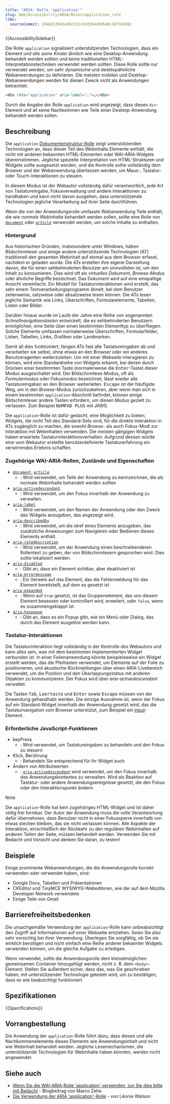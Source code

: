 ```yaml
---
title: "ARIA: Rolle 'application'"
slug: Web/Accessibility/ARIA/Roles/application_role
l10n:
  sourceCommit: 194bd13942ad0c532c92d364e0d5d0c36732d98c
---
```


{{AccessibilitySidebar}}

Die Rolle `application` signalisiert unterstützenden Technologien, dass ein Element _und alle seine Kinder_ ähnlich wie eine Desktop-Anwendung behandelt werden sollten und keine traditionellen HTML-Interpretationstechniken verwendet werden sollten. Diese Rolle sollte nur verwendet werden, um sehr dynamische und desktopähnliche Webanwendungen zu definieren. Die meisten mobilen und Desktop-Webanwendungen werden für diesen Zweck _nicht_ als Anwendungen betrachtet.

```html
<div role="application" aria-label="…">…</div>
```

Durch die Angabe der Rolle `application` wird angezeigt, dass dieses `div`-Element und all seine Nachkommen wie Teile einer Desktop-Anwendung behandelt werden sollen.

## Beschreibung

Die `application` [Dokumentenstruktur-Rolle](/de/docs/Web/Accessibility/ARIA/Roles#1._document_structure_roles) zeigt unterstützenden Technologien an, dass dieser Teil des Webinhalts Elemente enthält, die nicht mit anderen bekannten HTML-Elementen oder WAI-ARIA-Widgets übereinstimmen. Jegliche spezielle Interpretation von HTML-Strukturen und Widgets sollte ausgesetzt werden, und die Kontrolle sollte vollständig dem Browser und der Webanwendung überlassen werden, um Maus-, Tastatur- oder Touch-Interaktionen zu steuern.

In diesem Modus ist der Webautor vollständig dafür verantwortlich, jede Art von Tastatureingabe, Fokusverwaltung und andere Interaktionen zu handhaben und kann nicht davon ausgehen, dass unterstützende Technologien jegliche Verarbeitung auf ihrer Seite durchführen.

Wenn die von der Anwendungsrolle umfasste Webanwendung Teile enthält, die _wie normale Webinhalte_ behandelt werden sollen, sollte eine Rolle von [`document`](/de/docs/Web/Accessibility/ARIA/Roles/document_role) oder [`article`](/de/docs/Web/Accessibility/ARIA/Roles/article_role) verwendet werden, um solche Inhalte zu enthalten.

### Hintergrund

Aus historischen Gründen, insbesondere unter Windows, haben Bildschirmleser und einige andere unterstützende Technologien (AT) traditionell den gesamten Webinhalt auf einmal aus dem Browser erfasst, nachdem er geladen wurde. Die ATs erstellen ihre eigene Darstellung davon, die für einen sehbehinderten Benutzer am sinnvollsten ist, um den Inhalt zu konsumieren. Dies wird oft als _virtuelles Dokument_, _Browse-Modus_ oder ähnliche Begriffe bezeichnet. Das Dokument wird auf eine einspaltige Ansicht vereinfacht. Ein Modell für Tastaturinteraktionen wird erstellt, das sehr einem Textverarbeitungsprogramm ähnelt, bei dem Benutzer zeilenweise, satzweise oder absatzweise lesen können. Die ATs lesen jegliche Semantik wie Links, Überschriften, Formularelemente, Tabellen, Listen oder Bilder.

Darüber hinaus wurde im Laufe der Jahre eine Reihe von sogenannten _Schnellnavigationstasten_ entwickelt, die es sehbehinderten Benutzern ermöglichen, eine Seite über einen bestimmten Elementtyp zu überfliegen. Solche Elemente umfassen normalerweise Überschriften, Formularfelder, Listen, Tabellen, Links, Grafiken oder Landmarken.

Damit all dies funktioniert, fangen ATs fast alle Tastatureingaben ab und verarbeiten sie selbst, ohne etwas an den Browser oder ein anderes Benutzeragenten weiterzuleiten. Um mit einer Webseite interagieren zu können, wird eine Standardreihe von Widgets erkannt, bei denen durch Drücken einer bestimmten Taste (normalerweise die <kbd>Enter</kbd>-Taste) dieser Modus ausgeschaltet wird. Der Bildschirmlese-Modus, oft als _Formularmodus_ oder _Fokusmodus_ bezeichnet, lässt wieder alle Tastatureingaben an den Browser weiterleiten. <kbd>Escape</kbd> ist der häufigste Weg, um in den _Browse_-Modus zurückzukehren, aber wenn man sich in einem bestimmten `application`-Abschnitt befindet, können einige Bildschirmleser andere Tasten erfordern, um diesen Modus gezielt zu verlassen. Zum Beispiel <kbd>NUMPAD PLUS</kbd> mit JAWS.

Die `application`-Rolle ist dafür gedacht, eine Möglichkeit zu bieten, Widgets, die nicht Teil des Standard-Sets sind, für die direkte Interaktion in ATs zugänglich zu machen, die sowohl _Browse_- als auch _Fokus_-Modi zur Interaktion mit Webinhalten verwenden. Die meisten gängigen Widgets haben erwartete Tastaturinteraktionsverhalten. Aufgrund dessen würde eine vom Webautor erstellte benutzerdefinierte Tastaturerfahrung ein verwirrendes Erlebnis schaffen.

### Zugehörige WAI-ARIA-Rollen, Zustände und Eigenschaften

- [`document`](/de/docs/Web/Accessibility/ARIA/Roles/document_role), [`article`](/de/docs/Web/Accessibility/ARIA/Roles/article_role)
  - : Wird verwendet, um Teile der Anwendung zu kennzeichnen, die als normale Webinhalte behandelt werden sollten
- [`aria-activedescendant`](/de/docs/Web/Accessibility/ARIA/Attributes/aria-activedescendant)
  - : Wird verwendet, um den Fokus innerhalb der Anwendung zu verwalten.
- [`aria-label`](/de/docs/Web/Accessibility/ARIA/Attributes/aria-label)
  - : Wird verwendet, um den Namen der Anwendung oder den Zweck des Widgets anzugeben, das angezeigt wird.
- [`aria-describedby`](/de/docs/Web/Accessibility/ARIA/Attributes/aria-describedby)
  - : Wird verwendet, um die idref eines Elements anzugeben, das zusätzliche Anweisungen zum Navigieren oder Bedienen dieses Elements enthält.
- [`aria-roledescription`](/de/docs/Web/Accessibility/ARIA/Attributes/aria-roledescription)
  - : Wird verwendet, um der Anwendung einen beschreibenderen Rollentext zu geben, der von Bildschirmlesern gesprochen wird. Dies sollte lokalisiert werden.
- [`aria-disabled`](/de/docs/Web/Accessibility/ARIA/Attributes/aria-disabled)
  - : Gibt an, dass ein Element sichtbar, aber deaktiviert ist
- [`aria-errormessage`](/de/docs/Web/Accessibility/ARIA/Attributes/aria-errormessage)
  - : Ein Verweis auf das Element, das die Fehlermeldung für das Element bereitstellt, auf dem es gesetzt ist
- [`aria-expanded`](/de/docs/Web/Accessibility/ARIA/Attributes/aria-expanded)
  - : Wenn auf `true` gesetzt, ist das Gruppenelement, das von diesem Element besessen oder kontrolliert wird, erweitert, oder `false`, wenn es zusammengeklappt ist.
- [`aria-haspopup`](/de/docs/Web/Accessibility/ARIA/Attributes/aria-haspopup)
  - : Gibt an, dass es ein Popup gibt, wie ein Menü oder Dialog, das durch das Element ausgelöst werden kann.

### Tastatur-Interaktionen

Die Tastaturinteraktion liegt vollständig in der Kontrolle des Webautors und kann alles sein, was mit dem bestimmten implementierten Widget verbunden ist. In einer Folienanwendung könnte beispielsweise ein Widget erstellt werden, das die Pfeiltasten verwendet, um Elemente auf der Folie zu positionieren, und akustische Rückmeldungen über einen ARIA-Livebereich verwendet, um die Position und den Überlappungsstatus mit anderen Objekten zu kommunizieren. Der Fokus wird über _aria-activedescendant_ verwaltet.

Die Tasten <kbd>Tab</kbd>, <kbd>Leertaste</kbd> und <kbd>Enter</kbd> sowie <kbd>Escape</kbd> müssen von der Anwendung gehandhabt werden. Die einzige Ausnahme ist, wenn der Fokus auf ein Standard-Widget innerhalb der Anwendung gesetzt wird, das die Tastaturnavigation vom Browser unterstützt, zum Beispiel ein [input](/de/docs/Web/HTML/Element/input)-Element.

### Erforderliche JavaScript-Funktionen

- keyPress
  - : Wird verwendet, um Tastatureingaben zu behandeln und den Fokus zu steuern
- Klick, Berührung
  - : Behandeln Sie entsprechend für Ihr Widget auch
- Ändern von Attributwerten
  - : [`aria-activedescendant`](/de/docs/Web/Accessibility/ARIA/Attributes/aria-activedescendant) wird verwendet, um den Fokus innerhalb des Anwendungskontextes zu verwalten. Wird als Reaktion auf Tastatur- oder andere Anwendungsereignisse gesetzt, die den Fokus oder den Interaktionspunkt ändern.

> [!NOTE]
> Die `application`-Rolle hat kein zugehöriges HTML-Widget und ist daher völlig frei formbar. Der Autor der Anwendung muss die volle Verantwortung dafür übernehmen, dass Benutzer nicht in einer Fokussperre innerhalb von etwas stecken bleiben, das sie nicht verlassen können. Alle Aspekte der Interaktion, einschließlich der Rückkehr zu den regulären Webinhalten auf anderen Teilen der Seite, müssen behandelt werden. Verwenden Sie mit Bedacht und Vorsicht und denken Sie daran, zu testen!

## Beispiele

Einige prominente Webanwendungen, die die Anwendungsrolle korrekt verwenden oder verwendet haben, sind:

- Google Docs, Tabellen und Präsentationen
- CKEditor und TinyMCE WYSIWYG-Webeditoren, wie der auf dem Mozilla Developer Network verwendete
- Einige Teile von Gmail

## Barrierefreiheitsbedenken

Die unsachgemäße Verwendung der `application`-Rolle kann unbeabsichtigt den Zugriff auf Informationen auf einer Webseite entziehen. Seien Sie also sehr vorsichtig bei ihrer Verwendung. Überlegen Sie sorgfältig, ob Sie sie wirklich benötigen und nicht einfach eine Reihe anderer bekannter Widgets verwenden können, um die gleiche Aufgabe zu erledigen.

Wenn verwendet, sollte die Anwendungsrolle dem kleinstmöglichen gemeinsamen Container hinzugefügt werden, nicht z. B. dem `<body>`-Element. Stellen Sie außerdem sicher, dass das, was Sie geschrieben haben, mit unterstützender Technologie getestet wird, um zu bestätigen, dass es wie beabsichtigt funktioniert.

## Spezifikationen

{{Specifications}}

## Vorrangbestellung

Die Anwendung der `application`-Rolle führt dazu, dass dieses und alle Nachkommenelemente dieses Elements wie Anwendungsinhalt und nicht wie Webinhalt behandelt werden. Jegliche Lesemechanismen, die unterstützende Technologien für Webinhalte haben könnten, werden nicht angewendet.

## Siehe auch

- [Wenn Sie die WAI-ARIA-Rolle 'application' verwenden, tun Sie dies bitte mit Bedacht](https://www.marcozehe.de/if-you-use-the-wai-aria-role-application-please-do-so-wisely/) - Blogbeitrag von Marco Zehe
- [Die Verwendung der ARIA 'application'-Rolle](https://tink.uk/using-the-aria-application-role/) - von Léonie Watson
